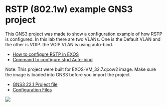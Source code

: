 # RSTP (802.1w) example GNS3 project

This GNS3 project was made to show a configuration example of how RSTP is configured.  In this lab there are two VLANs.  One is the Default VLAN and the other is VOIP.  the VOIP VLAN is using auto-bind.

* [How to configure RSTP in EXOS](https://gtacknowledge.extremenetworks.com/articles/How_To/How-to-configure-RSTP-in-EXOS)
* [Command to configure stpd Auto-bind](https://gtacknowledge.extremenetworks.com/articles/Q_A/Command-to-configure-stpd-Auto-bind/)

Note: This project were built for EXOS-VM_32.7.qcow2 image.  Make sure the image is loaded into GNS3 before you import the project.

* [GNS3 22.1 Project file](https://github.com/extremenetworks/Virtual_EXOS/blob/master/gns3_projects/RSTP_LAB/RSTP_LAB_22.1.gns3project?raw=true)
* [Configuration Files](configurations)

<img src="screenshot.png">
